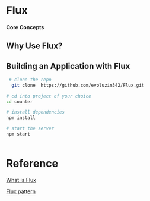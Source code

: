 
# Flux
 

 
#### Core Concepts
  
 
 
## Why Use Flux? 

 

## Building an Application with Flux

```bash
 # clone the repo
  git clone  https://github.com/evoluzin342/Flux.git

# cd into project of your choice
cd counter

# install dependencies
npm install

# start the server
npm start
    
```
 

# Reference

[What is Flux](http://fluxxor.com/what-is-flux.html)

[Flux pattern](https://softwareengineering.stackexchange.com/questions/295119/understanding-flux-pattern)
 




